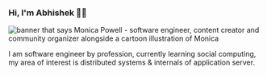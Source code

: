 ### Hi, I'm Abhishek 🧑‍💻

<!--
**abhishek0508/abhishek0508** is a ✨ _special_ ✨ repository because its `README.md` (this file) appears on your GitHub profile.

Here are some ideas to get you started:

- 🔭 I’m currently working on ...
- 🌱 I’m currently learning ...
- 👯 I’m looking to collaborate on ...
- 🤔 I’m looking for help with ...
- 💬 Ask me about ...
- 📫 How to reach me: ...
- 😄 Pronouns: ...
- ⚡ Fun fact: ...
-->

<img src="insert raw link here.." alt="banner that says Monica Powell - software engineer, content creator and community organizer alongside a cartoon illustration of Monica">

I am software engineer by profession, currently learning social computing, my area of interest is distributed systems & internals of application server.
